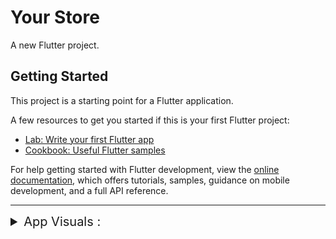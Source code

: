 # Your Store

A new Flutter project.

## Getting Started

This project is a starting point for a Flutter application.

A few resources to get you started if this is your first Flutter project:

- [Lab: Write your first Flutter app](https://docs.flutter.dev/get-started/codelab)
- [Cookbook: Useful Flutter samples](https://docs.flutter.dev/cookbook)

For help getting started with Flutter development, view the
[online documentation](https://docs.flutter.dev/), which offers tutorials,
samples, guidance on mobile development, and a full API reference.

---

<details>

<summary style="font-size:20px;"> App Visuals :
</summary>
<summary style="padding:20px;display:flex;flex-direction:row;justify-content:space-between;">
<div align="left">

<img src=https://user-images.githubusercontent.com/72143362/226174046-ffb9942b-7e31-4346-9448-19cf1aaaf4f8.jpeg height="400px" style="max-width:100%;">
<img src=https://user-images.githubusercontent.com/72143362/226174043-554b4fd0-5b3d-47a4-951a-d4a74fa0a822.jpeg height="400px" style="max-width:100%;">
<img src=https://user-images.githubusercontent.com/72143362/226174038-812b1b60-f8f3-4c6c-8982-830fa1bb9ada.jpeg height="400px" style="max-width:100%;">
<img src=https://user-images.githubusercontent.com/72143362/226174047-b2197039-b941-4c99-a681-188886f8ea36.jpeg height="400px" style="max-width:100%;">
<img src=https://user-images.githubusercontent.com/72143362/226174053-90503fa0-9862-477b-ad8f-ab0f25adec2d.jpeg height="400px" style="max-width:100%;">

<img src=https://user-images.githubusercontent.com/72143362/226174034-4936ccaf-9ea0-4a8c-96bb-b1c4a356dfa3.jpeg height="400px" style="max-width:100%;">
<img src=https://user-images.githubusercontent.com/72143362/226174051-95f14a54-28ce-44d2-bb6c-19bccde24c9d.jpeg height="400px" style="max-width:100%;">

<img src=https://user-images.githubusercontent.com/72143362/226174049-a948d35e-2eb6-4ec5-be10-36d35e27f0c7.jpeg height="400px" style="max-width:100%;">
<img src=https://user-images.githubusercontent.com/72143362/226174048-8f7668ef-c40f-4436-b940-ae7c3ce2b6cb.jpeg height="400px" style="max-width:100%;">
<img src=https://user-images.githubusercontent.com/72143362/226174056-7d183641-76f3-4c90-863a-1b0717a1cc5d.jpeg height="400px" style="max-width:100%;">



</div>
</summary>
</details>



